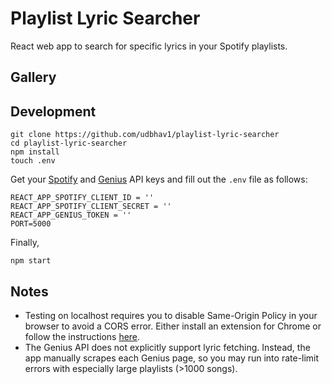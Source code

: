 # Playlist Lyric Searcher

React web app to search for specific lyrics in your Spotify playlists.

## Gallery

## Development

```
git clone https://github.com/udbhav1/playlist-lyric-searcher
cd playlist-lyric-searcher
npm install
touch .env
```
Get your [Spotify](https://developer.spotify.com/dashboard/) and [Genius](https://genius.com/api-clients) API keys and fill out the `.env` file as follows:
```
REACT_APP_SPOTIFY_CLIENT_ID = ''
REACT_APP_SPOTIFY_CLIENT_SECRET = ''
REACT_APP_GENIUS_TOKEN = ''
PORT=5000
```
Finally,
```
npm start
```

## Notes

- Testing on localhost requires you to disable Same-Origin Policy in your browser to avoid a CORS error. Either install an extension for Chrome or follow the instructions [here](https://stackoverflow.com/questions/3102819/disable-same-origin-policy-in-chrome).
- The Genius API does not explicitly support lyric fetching. Instead, the app manually scrapes each Genius page, so you may run into rate-limit errors with especially large playlists (>1000 songs).
